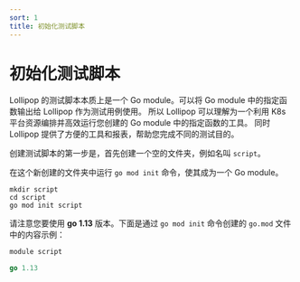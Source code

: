 ```yaml
---
sort: 1
title: 初始化测试脚本
---
```


# 初始化测试脚本

Lollipop 的测试脚本本质上是一个 Go module。可以将 Go module 中的指定函数输出给 Lollipop 作为测试用例使用。
所以 Lollipop 可以理解为一个利用 K8s 平台资源编排并高效运行您创建的 Go module 中的指定函数的工具。
同时 Lollipop 提供了方便的工具和报表，帮助您完成不同的测试目的。

创建测试脚本的第一步是，首先创建一个空的文件夹，例如名叫 `script`。

在这个新创建的文件夹中运行 `go mod init` 命令，使其成为一个 Go module。

```shell
mkdir script
cd script
go mod init script
```

请注意您要使用 **go 1.13** 版本。下面是通过 `go mod init` 命令创建的 `go.mod` 文件中的内容示例：

```go
module script

go 1.13
```
